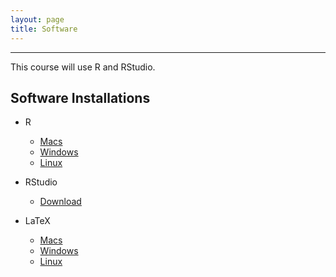 ```yaml
---
layout: page
title: Software
---
```


---

This course will use R and RStudio.

## Software Installations

- R 
  - [Macs](https://cran.r-project.org/bin/macosx/)
  - [Windows](https://cran.r-project.org/bin/windows/base/)
  - [Linux](https://cran.r-project.org/bin/linux/)

- RStudio
  - [Download](https://www.rstudio.com/products/rstudio/download/)

- LaTeX
  - [Macs](https://www.tug.org/mactex/mactex-download.html)
  - [Windows](http://miktex.org/download)
  - [Linux](https://www.tug.org/texlive/)
